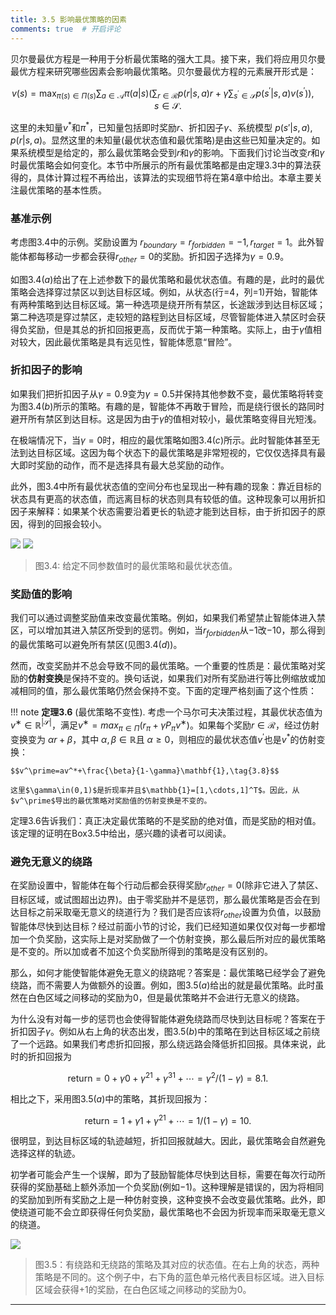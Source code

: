 ```yaml
---
title: 3.5 影响最优策略的因素
comments: true  # 开启评论
---
```

贝尔曼最优方程是一种用于分析最优策略的强大工具。接下来，我们将应用贝尔曼最优方程来研究哪些因素会影响最优策略。贝尔曼最优方程的元素展开形式是：

$$v(s)=\max_{\pi(s)\in\Pi(s)}\sum_{a\in\mathcal{A}}\pi(a|s)\left(\sum_{r\in\mathcal{R}}p(r|s,a)r+\gamma\sum_{s^{\prime}\in\mathcal{S}}p(s^{\prime}|s,a)v(s^{\prime})\right),\quad s\in\mathcal{S}.$$

这里的未知量$v^*$和$\pi^*$，已知量包括即时奖励$r$、折扣因子$\gamma$、系统模型 $p(s'|s,a), p(r|s,a)$。显然这里的未知量(最优状态值和最优策略)是由这些已知量决定的。如果系统模型是给定的，那么最优策略会受到$r$和$\gamma$的影响。下面我们讨论当改变$r$和$\gamma$时最优策略会如何变化。本节中所展示的所有最优策略都是由定理$3.3$中的算法获得的，具体计算过程不再给出，该算法的实现细节将在第$4$章中给出。本章主要关注最优策略的基本性质。

### 基准示例

考虑图$3.4$中的示例。奖励设置为 $r_{boundary} = r_{forbidden} = −1,r_{target} = 1$。此外智能体都每移动一步都会获得$r_{other}=0$的奖励。折扣因子选择为$\gamma= 0.9$。

如图$3.4(a)$给出了在上述参数下的最优策略和最优状态值。有趣的是，此时的最优策略会选择穿过禁区以到达目标区域。例如，从状态(行=4，列=1)开始，智能体有两种策略到达目标区域。第一种选项是绕开所有禁区，长途跋涉到达目标区域；第二种选项是穿过禁区，走较短的路程到达目标区域，尽管智能体进入禁区时会获得负奖励，但是其总的折扣回报更高，反而优于第一种策略。实际上，由于$\gamma$值相对较大，因此最优策略是具有远见性，智能体愿意“冒险”。

### 折扣因子的影响

如果我们把折扣因子从$\gamma= 0.9$变为$\gamma= 0.5$并保持其他参数不变，最优策略将转变为图$3.4(b)$所示的策略。有趣的是，智能体不再敢于冒险，而是绕行很长的路同时避开所有禁区到达目标。这是因为由于$\gamma$的值相对较小，最优策略变得目光短浅。

在极端情况下，当$\gamma= 0$时，相应的最优策略如图$3.4(c)$所示。此时智能体甚至无法到达目标区域。这因为每个状态下的最优策略是非常短视的，它仅仅选择具有最大即时奖励的动作，而不是选择具有最大总奖励的动作。

此外，图$3.4$中所有最优状态值的空间分布也呈现出一种有趣的现象：靠近目标的状态具有更高的状态值，而远离目标的状态则具有较低的值。这种现象可以用折扣因子来解释：如果某个状态需要沿着更长的轨迹才能到达目标，由于折扣因子的原因，得到的回报会较小。

 ![](../img/03/3.png)
 ![](../img/03/4.png)
 > 图$3.4$: 给定不同参数值时的最优策略和最优状态值。

### 奖励值的影响

我们可以通过调整奖励值来改变最优策略。例如，如果我们希望禁止智能体进入禁区，可以增加其进入禁区所受到的惩罚。例如，当$r_{forbidden}$从$-1$改$-10$，那么得到的最优策略可以避免所有禁区(见图$3.4(d)$)。

然而，改变奖励并不总会导致不同的最优策略。一个重要的性质是：最优策略对奖励的**仿射变换**是保持不变的。换句话说，如果我们对所有奖励进行等比例缩放或加减相同的值，那么最优策略仍然会保持不变。下面的定理严格刻画了这个性质：

!!! note
    **定理3.6** (最优策略不变性). 考虑一个马尔可夫决策过程，其最优状态值为$v^∗\in \mathbb{R}^{|\mathcal{S}|}$，满足$v^∗ = max_{\pi\in\Pi}(r_\pi + \gamma P_\pi v^∗)$。如果每个奖励$r\in \mathcal{R}$，经过仿射变换变为 $\alpha r + \beta$，其中 $\alpha,\beta\in \mathbb{R}$且 $α\geq 0$，则相应的最优状态值$v^\prime$也是$v^*$的仿射变换：

    $$v^\prime=av^*+\frac{\beta}{1-\gamma}\mathbf{1},\tag{3.8}$$

    这里$\gamma\in(0,1)$是折现率并且$\mathbb{1}=[1,\cdots,1]^T$。因此，从$v^\prime$导出的最优策略对奖励值的仿射变换是不变的。

定理$3.6$告诉我们：真正决定最优策略的不是奖励的绝对值，而是奖励的相对值。该定理的证明在Box$3.5$中给出，感兴趣的读者可以阅读。

### 避免无意义的绕路

在奖励设置中，智能体在每个行动后都会获得奖励$r_{other} = 0$(除非它进入了禁区、目标区域，或试图超出边界)。由于零奖励并不是惩罚，那么最优策略是否会在到达目标之前采取毫无意义的绕道行为？我们是否应该将$r_{other}$设置为负值，以鼓励智能体尽快到达目标？经过前面小节的讨论，我们已经知道如果仅仅对每一步都增加一个负奖励，这实际上是对奖励做了一个仿射变换，那么最后所对应的最优策略是不变的。所以加或者不加这个负奖励所得到的策略是没有区别的。

那么，如何才能使智能体避免无意义的绕路呢？答案是：最优策略已经学会了避免绕路，而不需要人为做额外的设置。例如，图$3.5(a)$给出的就是最优策略。此时虽然在白色区域之间移动的奖励为$0$，但是最优策略并不会进行无意义的绕路。

为什么没有对每一步的惩罚也会使得智能体避免绕路而尽快到达目标呢？答案在于折扣因子$\gamma$。例如从右上角的状态出发，图$3.5(b)$中的策略在到达目标区域之前绕了一个远路。如果我们考虑折扣回报，那么绕远路会降低折扣回报。具体来说，此时的折扣回报为

$$\mathrm{return}=0+\gamma0+\gamma^21+\gamma^31+\cdots=\gamma^2/(1-\gamma)=8.1.$$

相比之下，采用图$3.5(a)$中的策略，其折现回报为：

$$\mathrm{return}=1+\gamma1+\gamma^21+\cdots=1/(1-\gamma)=10.$$

很明显，到达目标区域的轨迹越短，折扣回报就越大。因此，最优策略会自然避免选择这样的轨迹。

初学者可能会产生一个误解，即为了鼓励智能体尽快到达目标，需要在每次行动所获得的奖励基础上额外添加一个负奖励(例如$-1$)。这种理解是错误的，因为将相同的奖励加到所有奖励之上是一种仿射变换，这种变换不会改变最优策略。此外，即使绕道可能不会立即获得任何负奖励，最优策略也不会因为折现率而采取毫无意义的绕道。

 ![](../img/03/5.png)
 > 图$3.5$：有绕路和无绕路的策略及其对应的状态值。在右上角的状态，两种策略是不同的。这个例子中，右下角的蓝色单元格代表目标区域。进入目标区域会获得$+1$的奖励，在白色区域之间移动的奖励为$0$。
 
---